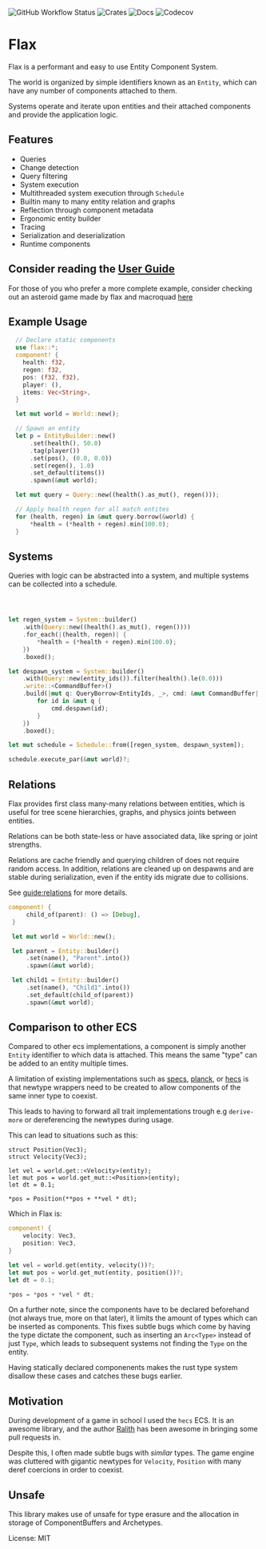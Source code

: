 ![GitHub Workflow Status](https://img.shields.io/github/workflow/status/ten3roberts/flax/main?style=flat)
![Crates](https://img.shields.io/crates/v/flax?style=flat)
![Docs](https://img.shields.io/docsrs/flax?style=flat)
![Codecov](https://img.shields.io/codecov/c/github/ten3roberts/flax?style=flat)

# Flax

<!-- cargo-sync-readme start -->

Flax is a performant and easy to use Entity Component System.

The world is organized by simple identifiers known as an `Entity`, which can have any number of components attached to them.

Systems operate and iterate upon entities and their attached components and
provide the application logic.

## Features
- Queries
- Change detection
- Query filtering
- System execution
- Multithreaded system execution through `Schedule`
- Builtin many to many entity relation and graphs
- Reflection through component metadata
- Ergonomic entity builder
- Tracing
- Serialization and deserialization
- Runtime components

## Consider reading the **[User Guide](https://ten3roberts.github.io/flax/)**

For those of you who prefer a more complete example, consider checking out an asteroid game
made by flax and macroquad [here](./asteroids/src/main.rs)

## Example Usage

```rust
  // Declare static components
  use flax::*;
  component! {
    health: f32,
    regen: f32,
    pos: (f32, f32),
    player: (),
    items: Vec<String>,
  }

  let mut world = World::new();

  // Spawn an entity
  let p = EntityBuilder::new()
      .set(health(), 50.0)
      .tag(player())
      .set(pos(), (0.0, 0.0))
      .set(regen(), 1.0)
      .set_default(items())
      .spawn(&mut world);

  let mut query = Query::new((health().as_mut(), regen()));

  // Apply health regen for all match entites
  for (health, regen) in &mut query.borrow(&world) {
      *health = (*health + regen).min(100.0);
  }

```

## Systems
Queries with logic can be abstracted into a system, and multiple systems can be
collected into a schedule.

```rust



let regen_system = System::builder()
    .with(Query::new((health().as_mut(), regen())))
    .for_each(|(health, regen)| {
        *health = (*health + regen).min(100.0);
    })
    .boxed();

let despawn_system = System::builder()
    .with(Query::new(entity_ids()).filter(health().le(0.0)))
    .write::<CommandBuffer>()
    .build(|mut q: QueryBorrow<EntityIds, _>, cmd: &mut CommandBuffer| {
        for id in &mut q {
            cmd.despawn(id);
        }
    })
    .boxed();

let mut schedule = Schedule::from([regen_system, despawn_system]);

schedule.execute_par(&mut world)?;

```
## Relations

Flax provides first class many-many relations between entities, which is useful for tree scene
hierarchies, graphs, and physics joints between entities.

Relations can be both state-less or have associated data, like spring or joint strengths.

Relations are cache friendly and querying children of does not require random access. In
addition, relations are cleaned up on despawns and are stable during serialization, even if the
entity ids migrate due to collisions.
    
See [guide:relations](https://ten3roberts.github.io/flax/fundamentals/relations.html) for more
details.

```rust
component! {
     child_of(parent): () => [Debug],
 }

 let mut world = World::new();

 let parent = Entity::builder()
     .set(name(), "Parent".into())
     .spawn(&mut world);

 let child1 = Entity::builder()
     .set(name(), "Child1".into())
     .set_default(child_of(parent))
     .spawn(&mut world);


```


## Comparison to other ECS

Compared to other ecs implementations, a component is simply another `Entity`
identifier to which data is attached. This means the same "type" can be added to
an entity multiple times.

A limitation of existing implementations such as [specs](https://github.com/amethyst/specs), [planck](https://github.com/jojolepro/planck_ecs/), or [hecs](https://github.com/Ralith/hecs) is that newtype wrappers need to be created to allow components of the same inner type to coexist.

This leads to having to forward all trait implementations trough e.g
`derive-more` or dereferencing the newtypes during usage.

This can lead to situations such as this:

```rust,ignore
struct Position(Vec3);
struct Velocity(Vec3);

let vel = world.get::<Velocity>(entity);
let mut pos = world.get_mut::<Position>(entity);
let dt = 0.1;

*pos = Position(**pos + **vel * dt);
```

Which in Flax is:

```rust
component! {
    velocity: Vec3,
    position: Vec3,
}

let vel = world.get(entity, velocity())?;
let mut pos = world.get_mut(entity, position())?;
let dt = 0.1;

*pos = *pos + *vel * dt;
```

On a further note, since the components have to be declared beforehand (not
always true, more on that later), it limits the amount of types which can be
inserted as components. This fixes subtle bugs which come by having the type
dictate the component, such as inserting an `Arc<Type>` instead of just `Type`,
which leads to subsequent systems not finding the `Type` on the entity.

Having statically declared componenents makes the rust type system disallow
these cases and catches these bugs earlier.

## Motivation

During development of a game in school I used the `hecs` ECS. It is an awesome
library, and the author [Ralith](https://github.com/Ralith) has been awesome in bringing some pull
requests in.

Despite this, I often made subtle bugs with *similar* types. The game engine was
cluttered with gigantic newtypes for `Velocity`, `Position` with many deref
coercions in order to coexist.

## Unsafe
This library makes use of unsafe for type erasure and the allocation in storage
of ComponentBuffers and Archetypes.

<!-- cargo-sync-readme end -->

License: MIT
